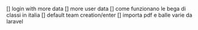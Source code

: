 [] login with more data
[] more user data
[] come funzionano le bega di classi in italia
[] default team creation/enter
[] importa pdf e balle varie da laravel
